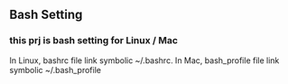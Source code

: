 ## Bash Setting

### this prj is bash setting for Linux / Mac 

>
In Linux, bashrc file link symbolic ~/.bashrc.
In Mac, bash_profile file link symbolic ~/.bash_profile



